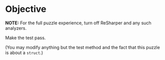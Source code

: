 # Objective

**NOTE:** For the full puzzle experience, turn off ReSharper and any such analyzers.

Make the test pass.

(You may modify anything but the test method and the fact that this puzzle is about a `struct`.)
